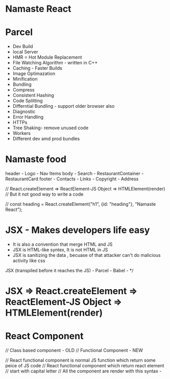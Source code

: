 # Namaste React


# Parcel
- Dev Build
- local Server
- HMR = Hot Module Replacement
- File Watching Algorithm - written in C++
- Caching - Faster Builds
- Image Optimazation
- Minification
- Bundling
- Compress
- Consistent Hashing
- Code Splitting
- Differntial Bundling - support older browser also
- Diagnostic
- Error Handling
- HTTPs
- Tree Shaking- remove unused code
- Workers
- Different dev amd prod bundles


# Namaste food
header
    - Logo
    - Nav Items
body
    - Search
    - RestaurantContainer
        - RestaurantCard
footer
    - Contacts
    - Links
    - Copyright
    - Address


// React.createElement => ReactElement-JS Object => HTMLElement(render)
// But it not good way to write a code

// const heading = React.createElement("h1", {id: "heading"}, "Namaste React");

# JSX - Makes developers life easy
- It is also a convention that merge HTML and JS
- JSX is HTML-like syntex, It is not HTML in JS
- JSX is sanitizing the data , becuase of that attacker can't do malicious activity like css

JSX (transpiled before it reaches the JS) - Parcel - Babel - 
*/

# JSX => React.createElement => ReactElement-JS Object => HTMLElement(render)

# React Component
// Class based component - OLD
// Functional Component - NEW

// React functional component is normal JS function which return some peice of JS code
// React functional component which return react element
// start with capital letter
// All the component are render with this syntax - <Title />, <Title><Title />, {Title()}
// Component Compositions - component inside anther component

 const HeadingComponent = () => (
     <div id="container">
    <Title/>
     <h1 className="heading">Namaste React Functional Component</h1>;
   </div>
);

Two types of Export/Import

- Default Export/Import

export default Component;
import Component from "path";

- Named Export/Import

export const Component;
import {Component} from "path";

# React Hooks - state variable - super powerful varible - normal js varible with some logic
(Normal JS utility functions)
- useState() - superpowerful state variable
- useEffect()

# Render
- Whenever the state variable updates react rerenders the component

# local varible 
const restaurant = [];

# state varible or hooks
const [restauranrt] = useState();

# Reconciliation algorithm - 2016 (React Fiber - react16)
- Reconciliation in React refers to the process of efficiently updating the user interface (UI) in response to changes in the underlying data or state. React uses a virtual DOM and a process called "reconciliation" to determine the minimal number of changes needed to update the actual DOM and keep it in sync with the current application state.
-  The main goal is to minimize the number of DOM manipulations.

# Diffing algorithm
-  that compares the current virtual DOM with the previous one and calculates the most efficient way to update the actual DOM.

# Virtual DOM Tree:
- React maintains a virtual DOM tree that represents the UI structure of your components. This virtual DOM is a lightweight copy of the actual DOM.

# Component Rendering:
- When a component's state or props change, React re-renders the component, generating a new virtual DOM representation.

# Component Lifecycle Hooks:
- During the reconciliation process, React invokes lifecycle hooks such as shouldComponentUpdate, componentWillUpdate, and componentDidUpdate to allow developers to control whether a component should update or to perform side effects after an update.

# Two approches for API call for rendering the UI
1.Loads => API Call (waiting) => render
2.Loads => render => API Call (waiting) => render

# useEffect():
- if no dependency array => useEffect is called on every render
- if dependency array is empty = [] => useEffect is called on intial render(just once)
- if dependency array is [btnNameReact] => useEffect is called everytime btnNameReact is updated

# useState():
- Don't use hooks inside a if or for loop or function.
-  Invalid hook call. Hooks can only be called inside of the body of a function component. This could happen for one of the following reasons:
1. You might have mismatching versions of React and the renderer (such as React DOM)
2. You might be breaking the Rules of Hooks
3. You might have more than one copy of React in the same app

# useRouteError();

# React-router-DOM:
-  It enables you to create Single Page Applications (SPAs) by allowing you to define routes, rendering components based on those routes, and updating the URL without triggering a full page reload. 
- create error page for you

# createBrowserRouter: 
- The BrowserRouter is typically created and used in your main application file to wrap your entire application.

- # The Link component:
- It is used for navigation and it's good to use <Link to=""> component instead of <a href="/"></a>

- The Route component is used to define routes and specify which components should be rendered for each route.

# RouterProvider:
- Providing routing configuration in our app

# 2 types of routing
- client side routing :- All the component is already load in our app, it doesn't make network call to server, it's not fetching a new page.

- server side routing :- we fetch the data form server


# Never update STATE varible directly like this:
- this.state.count = this.state.count + 1;
- instaed of that you use *setState* for updating the value

- *State varible* is big object in Class based component, so react  doesn't update all the varible, it only touch or check the desire value and update it using *setState()*

# Two way to import and write react.component in class based component:
1.import react from "react";
- class UserClass extends React.Component{}

2.import {Component} from "react";
- class UserClass extends Component{}

# REACT MOUNTING CYCLE WITH MULTIPLE INSTANCES 
- *REACT MOUNTING CYCLE DIADRAM* = https://projects.wojtekmaj.pl/react-lifecycle-methods-diagram/


- Parent Constructor 
- Parent Render
    <CREATE SINGLE RENDER BATCH>
    - First Child Constructor 
    - First Child Render 

    - Second Child Constructor 
    - Second Child Render 

    <DOM UPDATED - IN SINGLE BATCH >
    - FirstChild Did mount
    - SecondChild Did mount

- Parent Did mount

# How MOUNTING-> showing UI, UPDATING-upgrade UI and UNMOUNTING-> removing from UI  works:

- *MOUNTING*
- Constructor(dummy)
- Render(dummy)
    - <HTML Dummy>
- ComponentDidMount
    - <API Call>
    - <this.setState> -> State variable is updated

- *UPDATING*
- Render
- <HTML (new API data)>
- ComponenetDidUpdate

- *UNMOUNTING*
- when change the page or state
-ComponentDidUnmount is called

# React application contain two main layer: data layer and UI layer
- UI layer is powered by data layer
- UI layer is static- JSX, it change based on data layer
- Data layer contain many thing like states, props, local varibles  

# Accordion
- 

# Lifting state up
- Using context in close children
- To do it, remove state from both of them, move it to their closest common parent, and then pass it down to them via props.

# Props drilling - for avoiding this ,Passing Data Deeply with Context
- Passing props can become verbose and inconvenient if you have to pass them through many components in the middle
- Using context in distant children you can avoid props drilling

# Context 
- provides a way to pass data through the component tree without having to pass props down manually at every level 

# useContext()
- for creating context react gives - "createContext"
- <UserContext.Provider> - it's component  that accepts a value prop, This value prop will be the data that the context provides to its descendants.

# Redux Toolkit
 - Install @reduxjs/toolkit and react-redux
 - Build our store
 - Connect our store to app
 - Slice (cardSlice)
 - Dispatch(action)
 - Selector

# Why redux over Context?

# older(vanialla) redux
- "Configuring a Redux store is too complicated"
- "I have to add a lot of packages to get Redux to do anything useful"
- "Redux requires too much boilerplate code"
- Don't mutate state, returning was mandatory

# Redux Toolkit 
- We have to mutate(change, modify) the state

 # Zustand
 - A small, fast and scalable bearbones state-management solution using simplified flux principles

- Why zustand over redux?
    - Simple and un-opinionated
    - Makes hooks the primary means of consuming state
    - Doesn't wrap your app in context providers
    - Can inform components transiently (without causing render)

- Why zustand over context?
    - Less boilerplate
    - Renders components only on changes
    - Centralized, action-based state management

# Flux Principles
- there is a single-source of truth (the stores) and they can only be updated by triggering actions. The actions are responsible for calling the dispatcher, which the stores can subscribe for changes and update their own data accordingly. 

# 
1. More Effiecient way
- const cartItem = useSelector((store) => store.cart.items)

2. Less effiecient way
- const store = useSelector((store) => store)
- const cartItem = store.cart.items

# Immer used in BTS for mutate the state
- It is a tiny package that allows you to work with immutable state in a more convenient way

# Things to know
- //originalState = {items: ["pizza"]}
    clearCart: (state, action) => {
      //RTK - either Mutate the existing  state or return a new State
      // state.items.length = 0; // originalState = []

      return { items: [] }; // this new object will be replaced inside originalState = { items: [] }
    },

# Types of Testing(developer)
- Unit Testing
- Integration Testing
- End to End Testing -e2e testing

# Setting up Testing in our app
- Install React Testing Library
- Installed jest
- Installed Babel dependencies
- Configure Babel
- Configure Parcel Config file to disable default babel transpilation
- Jest - npx jest --init
- Install jsdom library
- Install @babel/preset-react - to make JSX work in test cases
- Include @babel/preset-react inside my babel config
- npm i -D @testing-library/jest-dom

# Things to note in Testing
- When we writing console.log - it returns JSX element(ReactFiber node, Virtual DOM, React Element, Object) 
- it and test is similer

- When testing, code that causes React state updates should be wrapped into act(...):
- act function from "react-dom/test-utils"